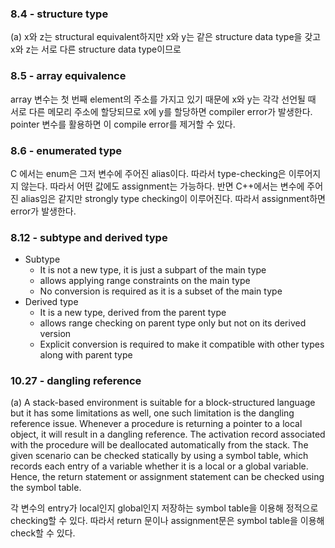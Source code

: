 ### 8.4 - structure type
(a) x와 z는 structural equivalent하지만 x와 y는 같은 structure data type을 갖고 x와 z는 서로 다른 structure data type이므로
### 8.5 - array equivalence
array 변수는 첫 번째 element의 주소를 가지고 있기 때문에 x와 y는 각각 선언될 때 서로 다른 메모리 주소에 할당되므로 x에 y를 할당하면 compiler error가 발생한다.
pointer 변수를 활용하면 이 compile error를 제거할 수 있다.
### 8.6  - enumerated type
C 에서는 enum은 그저 변수에 주어진 alias이다. 따라서 type-checking은 이루어지지 않는다. 따라서 어떤 값에도 assignment는 가능하다. 반면 C++에서는 변수에 주어진 alias임은 같지만 strongly type checking이 이루어진다. 따라서 assignment하면 error가 발생한다.
### 8.12 - subtype and derived type
- Subtype
	- It is not a new type, it is just a subpart of the main type
	- allows applying range constraints on the main type
	- No conversion is required as it is a subset of the main type
- Derived type
	- It is a new type, derived from the parent type
	- allows range checking on parent type only but not on its derived version
	- Explicit conversion is required to make it compatible with other types along with parent type

### 10.27 - dangling reference
(a)
A stack-based environment is suitable for a block-structured language but it has some limitations as well, one such limitation is the dangling reference issue. Whenever a procedure is returning a pointer to a local object, it will result in a dangling reference. The activation record associated with the procedure will be deallocated automatically from the stack. The given scenario can be checked statically by using a symbol table, which records each entry of a variable whether it is a local or a global variable. Hence, the return statement or assignment statement can be checked using the symbol table.

각 변수의 entry가 local인지 global인지 저장하는 symbol table을 이용해 정적으로 checking할 수 있다. 따라서 return 문이나 assignment문은 symbol table을 이용해 check할 수 있다.